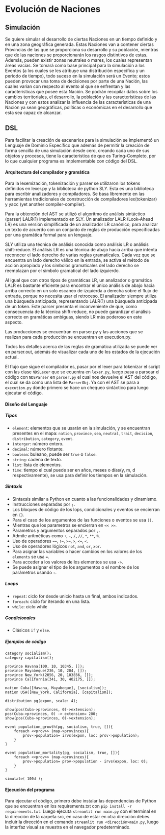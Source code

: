 <h1> Evolución de Naciones</h1>

<h2> Simulación</h2>
Se quiere simular el desarrollo de ciertas Naciones en un tiempo definido y en una zona geográfica generada. Estas Naciones van a contener ciertas Provincias de las que se proporciona su desarrollo y su población, mientras que de las naciones se proporcionarán los rasgos distintivos de estas. Además, pueden existir zonas neutrales o mares, los cuales representan áreas vacías. Se tomará como base principal para la simulación a los Eventos (a los cuales se les atribuye una distribución específica y un período de tiempo), todo suceso en la simulación será un Evento; estos pueden provocar una toma de decisiones por parte de una Nación, las cuales varían con respecto al evento al que se enfrentan y las características que posee esta Nación.
Se podrán recopilar datos sobre los cambios territoriales, el desarrollo, la población y las características de las Naciones y con estos analizar la influencia de las características de una Nación ya sean geográficas, políticas o económicas en el desarrollo que esta sea capaz de alcanzar.



<h2> DSL </h2>

Para facilitar la creación de escenarios para la simulación se implementó un Lenguaje de Dominio Específico que además de permitir la creación de forma sencilla de una simulación desde cero, creando cada uno de sus objetos y procesos, tiene la característica de que es Turing-Completo, por lo que cualquier programa es implementable con código del DSL.

<h4> Arquitectura del compilador y gramática</h4>


Para la lexemización, tokenización y parser se utilizaron los tokens definidos en lexer.py y la biblioteca de python SLY. Esta es una biblioteca para escribir analizadores y compiladores. Se basa libremente en las herramientas tradicionales de construcción de compiladores lex(tokenizar) y yacc (yet another compiler-compiler).

Para la obtención del AST se utilizó el algoritmo de análisis sintáctico (parser) LALR(1) implementado en SLY. Un analizador LALR (Look-Ahead LR)  es una versión simplificada de un analizador LR canónico, para analizar un texto de acuerdo con un conjunto de reglas de producción especificadas por una gramática formal para un lenguaje.

SLY utiliza una técnica de análisis conocida como análisis LR o análisis shift-reduce. El análisis LR es una técnica de abajo hacia arriba que intenta reconocer el lado derecho de varias reglas gramaticales. Cada vez que se encuentra un lado derecho válido en la entrada, se activa el método de acción apropiado y los símbolos gramaticales del lado derecho se reemplazan por el símbolo gramatical del lado izquierdo.

Al igual que con otros tipos de gramáticas LR, un analizador o gramática LALR es bastante eficiente para encontrar el único análisis de abajo hacia arriba correcto en un solo escaneo de izquierda a derecha sobre el flujo de entrada, porque no necesita usar el retroceso. El analizador siempre utiliza una búsqueda anticipada, representando LALR(1) una búsqueda anticipada de un token. Este parser presenta el inconveniente de que, como consecuencia de la técnica shift-reduce, no puede garantizar el análisis correcto en gramáticas ambiguas, siendo LR más poderoso en este aspecto.

Las producciones se encuentran en parser.py y las acciones que se realizan para cada producción se encuentran en execution.py.

Todos los detalles acerca de las reglas de gramática utilizada se puede ver en parser.out, además de visualizar cada uno de los estados de la ejecución actual.


El flujo que sigue el compilador es, pasar por el lexer para tokenizar el script con las clase `NDSLexer` que se ecuentra en `lexer.py`, luego pasa a parsear el código con `NDSParser` en `parser.py` el cual nos devuelve el AST del código, el cual se da como una lista de `ParserObj`. Ya con el AST se para a `execution.py` donde primero se hace un chequeo sintáctico para luego ejecutar el código.


<h4> Diseño del Lenguaje</h4>

<h5> Tipos </h5>

- `element`: elementos que se usarán en la simulación, y se encuentran presentes en el mapa: `nation`, `province`, `sea`, `neutral`, `trait`, `decision`, `distribution`, `category`, `event`.
- `interger`: número entero.
- `decimal`: número flotante.
- `boolean`: buleano, puede ser `true` o `false`.
- `string`: cadena de texto.
- `list`: lista de elementos.
- `time`: tiempo el cual puede ser en años, meses o días(y, m, d respectivamente), se usa para definir los tiempos en la simulación.


<h5> Sintaxis </h5>

- Sintaxsis similar a Python en cuanto a las funcionalidades y dinamismo.
- Instrucciones separadas por `;`.
- Los bloques de código de los lops, condicionales y eventos se encierran en `{}`.
- Para el caso de los argumentos de las funciones o eventos se usa `()`.
- Mientras que los parametros se encierran en `<< >>`.
- Parametros y argumentos separados por `,`.
- Admite aritméticas como `+`, `-`, `/`, `//`, `*`, `**`, `%`.
- Uso de operadores `==`, `!=`, `>=`, `>`, `<=`, `<`.
- Uso de operadores lógicos `not`, `and`, `or`, `xor`.
- Para asignar las variables o hacer cambios en los valores de los `elements` se usa `=`.
- Para acceder a los valores de los elementos se usa `->`.
- Se puede asignar el tipo de los argumentos o el nombre de los parámetros usando  `:`.


<h5> Loops </h5>

- `repeat`: ciclo for desde unicio hasta un final, ambos indicados.
- `foreach`: ciclo for iterando en una lista.
- `while`: ciclo while


<h5> Condicionales </h5>

- Clásicos `if` y `else`.



<h5> Ejemplos de código</h5>

```
category socialism();
category capitalism();

province Havana(100, 10, 10345, []);
province Mayabeque(236, 10, 204, []);
province New_York(2056, 20, 103856, []);
province California(341, 30, 402175, []);

nation Cuba([Havana, Mayabeque], [socialism]);
nation USA([New_York, California], [capitalism]);

distribution pg(expon, scale: 4);

show(pos(Cuba->provinces, 0)->extension);
pos(Cuba->provinces, 0) -> extension= 200;
show(pos(Cuba->provinces, 0)->extension);

event population_growth(pg, socialism, true, []){
    foreach <<prov>> (map->provinces){
        prov->population= irvs(expon, loc: prov->population);
    }
}

event population_mortality(pg, socialism, true, []){
    foreach <<prov>> (map->provinces){
        prov->population= prov->population - irvs(expon, loc: 0);
    }
}

simulate( 100d );
```

<h4> Ejecución del programa</h4>

Para ejecutar el código, primero debe instalar las dependencias de Python que se encuentran en los requirements.txt con `pip install -r requirements.txt`. Luego ejecuta `streamlit run main.py` con el terminal en la dirección de la carpeta src, en caso de estar en otra dirección debes incluir la dirección en el comando `streamlit run <dirección>main.py`, luego la interfaz visual se muestra en el navegador predeterminado.




